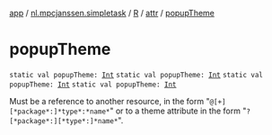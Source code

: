 [app](../../../index.md) / [nl.mpcjanssen.simpletask](../../index.md) / [R](../index.md) / [attr](index.md) / [popupTheme](.)

# popupTheme

`static val popupTheme: `[`Int`](https://kotlinlang.org/api/latest/jvm/stdlib/kotlin/-int/index.html)
`static val popupTheme: `[`Int`](https://kotlinlang.org/api/latest/jvm/stdlib/kotlin/-int/index.html)
`static val popupTheme: `[`Int`](https://kotlinlang.org/api/latest/jvm/stdlib/kotlin/-int/index.html)
`static val popupTheme: `[`Int`](https://kotlinlang.org/api/latest/jvm/stdlib/kotlin/-int/index.html)

Must be a reference to another resource, in the form "`@[+][*package*:]*type*:*name*`" or to a theme attribute in the form "`?[*package*:][*type*:]*name*`".

